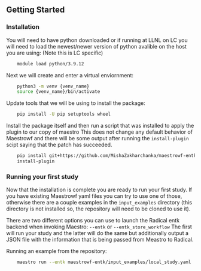 ## Getting Started
### Installation
You will need to have python downloaded or if running at LLNL on LC you will need to load the newest/newer version of python avalible on the host you are using: (Note this is LC specific)

``` bash
    module load python/3.9.12
```
Next we will create and enter a virtual enviornment:

``` bash
    python3 -m venv {venv_name}
    source {venv_name}/bin/activate
```

Update tools that we will be using to install the package:

``` bash
    pip install -U pip setuptools wheel
```

Install the package itself and then run a script that was installed to apply the plugin to our copy of maestro This does not change any default behavior of Maestrowf and there will be some output after running the `install-plugin` scipt saying that the patch has succeeded.

``` bash
    pip install git+https://github.com/MishaZakharchanka/maestrowf-entk
    install-plugin
```

### Running your first study
Now that the installation is complete you are ready to run your first study. If you have existing Maestrowf yaml files you can try to use one of those, otherwise there are a couple examples in the `input_examples` directory (this directory is not installed so, the repository will need to be cloned to use it).

There are two different options you can use to launch the Radical entk backend when invoking Maestro:
`--entk` or `--entk_store_workflow`
The first will run your study and the latter will do the same but additionally output a JSON file with the information that is being passed from Meastro to Radical.

Running an example from the repository:

``` bash
    maestro run --entk maestrowf-entk/input_examples/local_study.yaml
```